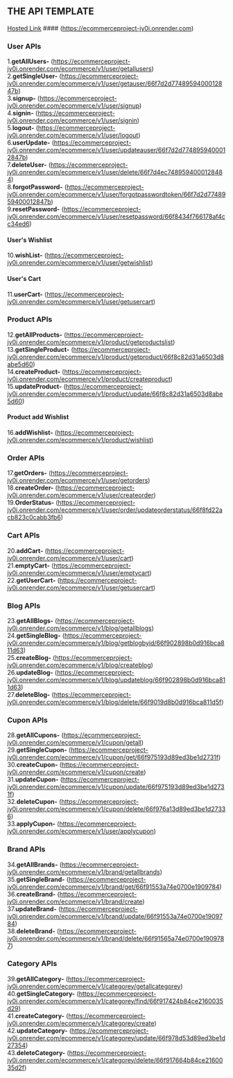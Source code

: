 ## THE API TEMPLATE

[Hosted Link](https://ecommerceproject-jy0i.onrender.com) #### (https://ecommerceproject-jy0i.onrender.com)

### User APIs
1.**getAllUsers-** (https://ecommerceproject-jy0i.onrender.com/ecommerce/v1/user/getallusers)<br />
2.**getSingleUser-** (https://ecommerceproject-jy0i.onrender.com/ecommerce/v1/user/getauser/66f7d2d7748959400012847b) <br />
3.**signup-** (https://ecommerceproject-jy0i.onrender.com/ecommerce/v1/user/signup)<br />
4.**signin-** (https://ecommerceproject-jy0i.onrender.com/ecommerce/v1/user/signin)<br />
5.**logout-** (https://ecommerceproject-jy0i.onrender.com/ecommerce/v1/user/logout)<br />
6.**userUpdate-** (https://ecommerceproject-jy0i.onrender.com/ecommerce/v1/user/updateauser/66f7d2d7748959400012847b)<br />
7.**deleteUser-** (https://ecommerceproject-jy0i.onrender.com/ecommerce/v1/user/delete/66f7d4ec7489594000128484)<br />
8.**forgotPassword-** (https://ecommerceproject-jy0i.onrender.com/ecommerce/v1/user/forgotpasswordtoken/66f7d2d7748959400012847b)<br />
9.**resetPassword-** (https://ecommerceproject-jy0i.onrender.com/ecommerce/v1/user/resetpassword/66f8434f766178af4cc34ed6)<br />

#### User's Wishlist
10.**wishList-** (https://ecommerceproject-jy0i.onrender.com/ecommerce/v1/user/getwishlist)<br />

#### User's Cart
11.**userCart-** (https://ecommerceproject-jy0i.onrender.com/ecommerce/v1/user/getusercart)<br />


### Product APIs
12.**getAllProducts-** (https://ecommerceproject-jy0i.onrender.com/ecommerce/v1/product/getproductslist)<br />
13.**getSingleProduct-** (https://ecommerceproject-jy0i.onrender.com/ecommerce/v1/product/getproduct/66f8c82d31a6503d8abe5d60)<br />
14.**createProduct-** (https://ecommerceproject-jy0i.onrender.com/ecommerce/v1/product/createproduct)<br />
15.**updateProduct-** (https://ecommerceproject-jy0i.onrender.com/ecommerce/v1/product/update/66f8c82d31a6503d8abe5d60)<br />

#### Product add Wishlist
16.**addWishlist-** (https://ecommerceproject-jy0i.onrender.com/ecommerce/v1/product/wishlist)<br />

### Order APIs
17.**getOrders-** (https://ecommerceproject-jy0i.onrender.com/ecommerce/v1/user/getorders)<br />
18.**createOrder-** (https://ecommerceproject-jy0i.onrender.com/ecommerce/v1/user/createorder)<br />
19.**OrderStatus-** (https://ecommerceproject-jy0i.onrender.com/ecommerce/v1/user/order/updateorderstatus/66f8fd22acb823c0cabb3fb6)<br />


### Cart APIs
20.**addCart-** (https://ecommerceproject-jy0i.onrender.com/ecommerce/v1/user/cart)<br />
21.**emptyCart-** (https://ecommerceproject-jy0i.onrender.com/ecommerce/v1/user/emptycart)<br />
22.**getUserCart-** (https://ecommerceproject-jy0i.onrender.com/ecommerce/v1/user/getusercart)<br />

### Blog APIs
23.**getAllBlogs-** (https://ecommerceproject-jy0i.onrender.com/ecommerce/v1/blog/getallblogs)<br />
24.**getSingleBlog-** (https://ecommerceproject-jy0i.onrender.com/ecommerce/v1/blog/getblogbyid/66f902898b0d916bca811d63)<br />
25.**createBlog-** (https://ecommerceproject-jy0i.onrender.com/ecommerce/v1/blog/createblog)<br />
26.**updateBlog-** (https://ecommerceproject-jy0i.onrender.com/ecommerce/v1/blog/updateblog/66f902898b0d916bca811d63)<br />
27.**deleteBlog-** (https://ecommerceproject-jy0i.onrender.com/ecommerce/v1/blog/delete/66f9019d8b0d916bca811d5f)<br />

### Cupon APIs
28.**getAllCupons-** (https://ecommerceproject-jy0i.onrender.com/ecommerce/v1/cupon/getall)<br />
29.**getSingleCupon-** (https://ecommerceproject-jy0i.onrender.com/ecommerce/v1/cupon/get/66f975193d89ed3be1d2731f)<br />
30.**createCupon-** (https://ecommerceproject-jy0i.onrender.com/ecommerce/v1/cupon/create)<br />
31.**updateCupon-** (https://ecommerceproject-jy0i.onrender.com/ecommerce/v1/cupon/update/66f975193d89ed3be1d2731f)<br />
32.**deleteCupon-** (https://ecommerceproject-jy0i.onrender.com/ecommerce/v1/cupon/delete/66f976a13d89ed3be1d27336)<br />
33.**applyCupon-** (https://ecommerceproject-jy0i.onrender.com/ecommerce/v1/user/applycupon)<br />

### Brand APIs
34.**getAllBrands-** (https://ecommerceproject-jy0i.onrender.com/ecommerce/v1/brand/getallbrands)<br />
35.**getSingleBrand-** (https://ecommerceproject-jy0i.onrender.com/ecommerce/v1/brand/get/66f91553a74e0700e1909784)<br />
36.**createBrand-** (https://ecommerceproject-jy0i.onrender.com/ecommerce/v1/brand/create)<br />
37.**updateBrand-** (https://ecommerceproject-jy0i.onrender.com/ecommerce/v1/brand/update/66f91553a74e0700e1909784)<br />
38.**deleteBrand-** (https://ecommerceproject-jy0i.onrender.com/ecommerce/v1/brand/delete/66f91565a74e0700e1909787)<br />

### Category APIs
39.**getAllCategory-** (https://ecommerceproject-jy0i.onrender.com/ecommerce/v1/categorey/getallcategorey)<br />
40.**getSingleCategory-** (https://ecommerceproject-jy0i.onrender.com/ecommerce/v1/categorey/find/66f917424b84ce2160035d29)<br />
41.**createCategory-** (https://ecommerceproject-jy0i.onrender.com/ecommerce/v1/categorey/create)<br />
42.**updateCategory-** (https://ecommerceproject-jy0i.onrender.com/ecommerce/v1/categorey/update/66f978d53d89ed3be1d27354)<br />
43.**deleteCategory-** (https://ecommerceproject-jy0i.onrender.com/ecommerce/v1/categorey/delete/66f917664b84ce2160035d2f)<br />



